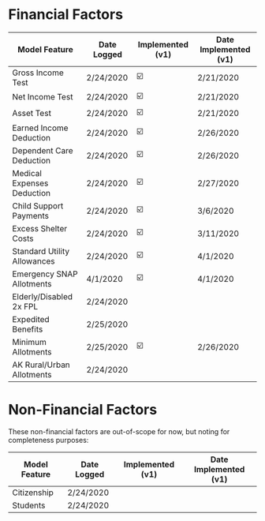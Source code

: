 # Financial Factors

| Model Feature               | Date Logged  | Implemented (v1)         | Date Implemented (v1) |
| ----------------------------|--------------|--------------------------| ----------------------|
| Gross Income Test           | 2/24/2020    | :ballot_box_with_check:  | 2/21/2020             |
| Net Income Test             | 2/24/2020    | :ballot_box_with_check:  | 2/21/2020             |
| Asset Test                  | 2/24/2020    | :ballot_box_with_check:  | 2/21/2020             |
| Earned Income Deduction     | 2/24/2020    | :ballot_box_with_check:  | 2/26/2020             |
| Dependent Care Deduction    | 2/24/2020    | :ballot_box_with_check:  | 2/26/2020             |
| Medical Expenses Deduction  | 2/24/2020    | :ballot_box_with_check:  | 2/27/2020             |
| Child Support Payments      | 2/24/2020    | :ballot_box_with_check:  | 3/6/2020              |
| Excess Shelter Costs        | 2/24/2020    | :ballot_box_with_check:  | 3/11/2020             |
| Standard Utility Allowances | 2/24/2020    | :ballot_box_with_check:  | 4/1/2020              |
| Emergency SNAP Allotments   | 4/1/2020     | :ballot_box_with_check:  | 4/1/2020              |
| Elderly/Disabled 2x FPL     | 2/24/2020    |                          |                       |
| Expedited Benefits          | 2/25/2020    |                          |                       |
| Minimum Allotments          | 2/25/2020    | :ballot_box_with_check:  | 2/26/2020             |
| AK Rural/Urban Allotments   | 2/24/2020    |                          |                       |

# Non-Financial Factors

These non-financial factors are out-of-scope for now, but noting for completeness purposes:

| Model Feature               | Date Logged  | Implemented (v1)         | Date Implemented (v1) |
| ----------------------------|--------------|--------------------------| ----------------------|
| Citizenship                 | 2/24/2020    |                          |                       |
| Students                    | 2/24/2020    |                          |                       |
